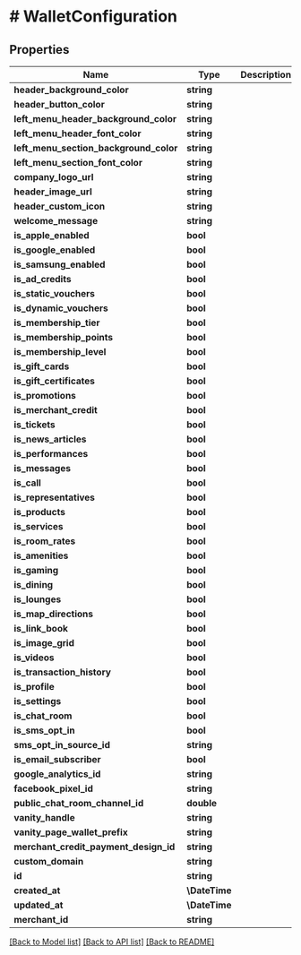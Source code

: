 # # WalletConfiguration

## Properties

Name | Type | Description | Notes
------------ | ------------- | ------------- | -------------
**header_background_color** | **string** |  |
**header_button_color** | **string** |  |
**left_menu_header_background_color** | **string** |  |
**left_menu_header_font_color** | **string** |  |
**left_menu_section_background_color** | **string** |  |
**left_menu_section_font_color** | **string** |  |
**company_logo_url** | **string** |  |
**header_image_url** | **string** |  | [optional]
**header_custom_icon** | **string** |  | [optional]
**welcome_message** | **string** |  |
**is_apple_enabled** | **bool** |  |
**is_google_enabled** | **bool** |  |
**is_samsung_enabled** | **bool** |  |
**is_ad_credits** | **bool** |  |
**is_static_vouchers** | **bool** |  |
**is_dynamic_vouchers** | **bool** |  |
**is_membership_tier** | **bool** |  |
**is_membership_points** | **bool** |  |
**is_membership_level** | **bool** |  |
**is_gift_cards** | **bool** |  |
**is_gift_certificates** | **bool** |  |
**is_promotions** | **bool** |  |
**is_merchant_credit** | **bool** |  |
**is_tickets** | **bool** |  | [optional]
**is_news_articles** | **bool** |  |
**is_performances** | **bool** |  |
**is_messages** | **bool** |  |
**is_call** | **bool** |  |
**is_representatives** | **bool** |  |
**is_products** | **bool** |  |
**is_services** | **bool** |  |
**is_room_rates** | **bool** |  |
**is_amenities** | **bool** |  |
**is_gaming** | **bool** |  |
**is_dining** | **bool** |  |
**is_lounges** | **bool** |  |
**is_map_directions** | **bool** |  |
**is_link_book** | **bool** |  |
**is_image_grid** | **bool** |  |
**is_videos** | **bool** |  |
**is_transaction_history** | **bool** |  |
**is_profile** | **bool** |  |
**is_settings** | **bool** |  |
**is_chat_room** | **bool** |  |
**is_sms_opt_in** | **bool** |  |
**sms_opt_in_source_id** | **string** |  | [optional]
**is_email_subscriber** | **bool** |  |
**google_analytics_id** | **string** |  | [optional]
**facebook_pixel_id** | **string** |  | [optional]
**public_chat_room_channel_id** | **double** |  | [optional]
**vanity_handle** | **string** |  | [optional]
**vanity_page_wallet_prefix** | **string** |  | [optional]
**merchant_credit_payment_design_id** | **string** |  | [optional]
**custom_domain** | **string** |  | [optional]
**id** | **string** |  |
**created_at** | **\DateTime** |  |
**updated_at** | **\DateTime** |  |
**merchant_id** | **string** |  |

[[Back to Model list]](../../README.md#models) [[Back to API list]](../../README.md#endpoints) [[Back to README]](../../README.md)
